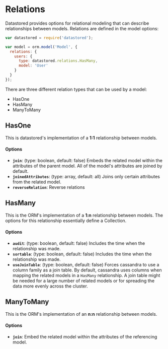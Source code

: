 Relations
=========
Datastored provides options for relational modeling that can describe relationships between models. Relations are defined in the model options:

```js
var datastored = require('datastored');

var model = orm.model('Model', {
  relations: {
    users: {
      type: datastored.relations.HasMany,
      model: 'User'
    }
  }
});
```

There are three different relation types that can be used by a model:

  - HasOne
  - HasMany
  - ManyToMany


HasOne
------
This is datastored's implementation of a **1:1** relationship between models.

#### Options
- **`join`**: (type: boolean, default: false) Embeds the related model within the attributes of the parent model. All of the model's attributes are joined by default.
- **`joinedAttributes`**: (type: array, default: all) Joins only certain attributes from the related model.
- **`reverseRelation`**: Reverse relations


HasMany
-------
This is the ORM's implementation of a **1:n** relationship between models. The options for this relationship essentially define a Collection.

#### Options
- **`audit`**: (type: boolean, default: false) Includes the time when the relationship was made.
- **`sortable`**: (type: boolean, default: false) Includes the time when the relationship was made.
- **`useJoinTable`**: (type: boolean, default: false) Forces cassandra to use a column family as a join table. By default, cassandra uses columns when mapping the related models in a `HasMany` relationship. A join table might be needed for a large number of related models or for spreading the data more evenly across the cluster.


ManyToMany
----------
This is the ORM's implementation of an **n:n** relationship between models.

#### Options
- **`join`**: Embed the related model within the attributes of the referencing model.

